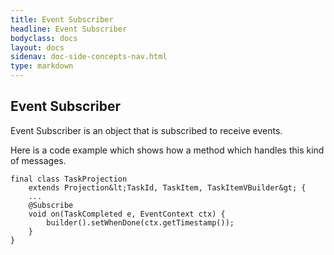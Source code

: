 ```yaml
---
title: Event Subscriber
headline: Event Subscriber
bodyclass: docs
layout: docs
sidenav: doc-side-concepts-nav.html
type: markdown
---
```

<h2 class="top">Event Subscriber</h2> 

Event Subscriber is an object that is subscribed to receive events.

Here is a code example which shows how a method which handles this kind of messages.

  ```
  final class TaskProjection
      extends Projection&lt;TaskId, TaskItem, TaskItemVBuilder&gt; {
      ...
      @Subscribe
      void on(TaskCompleted e, EventContext ctx) {
          builder().setWhenDone(ctx.getTimestamp());
      }
  }
  ```